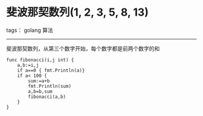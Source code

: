 # 斐波那契数列(1, 2, 3, 5, 8, 13)

tags： golang 算法

---

斐波那契数列，从第三个数字开始，每个数字都是前两个数字的和

```
func fibonacci(i,j int) {
	a,b:=i,j
	if a==0 { fmt.Println(a)}
	if a< 100 {
		sum:=a+b
		fmt.Println(sum)
		a,b=b,sum
		fibonacci(a,b)
	}
}
```





<!--stackedit_data:
eyJoaXN0b3J5IjpbMTQwNDIzNDk0NF19
-->